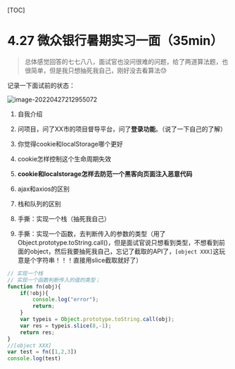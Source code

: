 [TOC]

# 4.27 微众银行暑期实习一面（35min）

> 总体感觉回答的七七八八，面试官也没问很难的问题，给了两道算法题，也很简单，但是我只想抽死我自己，刚好没去看算法:sweat:

记录一下面试前的状态：

![image-20220427212955072](https://s2.loli.net/2022/04/27/IkeyTzm4rjYLtGo.png)

1. 自我介绍
2. 问项目，问了XX市的项目督导平台，问了**登录功能**。（说了一下自己的了解）
3. 你觉得cookie和localStorage哪个更好
4. cookie怎样控制这个生命周期失效
5. **cookie和localstorage怎样去防范一个黑客向页面注入恶意代码**

1. ajax和axios的区别
2. 栈和队列的区别
3. 手撕：实现一个栈（抽死我自己）
4. 手撕：实现一个函数，去判断传入的参数的类型（用了Object.prototype.toString.call()，但是面试官说只想看到类型，不想看到前面的object，然后我要抽死我自己，忘记了截取的API了，`[object XXX]`这玩意是个字符串！！！直接用slice截取就好了）

```javascript
// 实现一个栈
// 实现一个函数判断传入的值的类型；
function fn(obj){
    if(!obj){
        console.log("error");
        return;
    }
    var typeis = Object.prototype.toString.call(obj);
    var res = typeis.slice(8,-1);
    return res;
}
//[object XXX]
var test = fn([1,2,3])
console.log(test)
```



